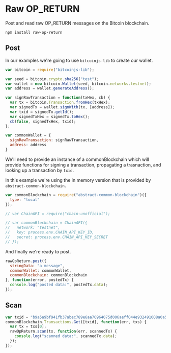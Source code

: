 Raw OP_RETURN
===

Post and read raw OP_RETURN messages on the Bitcoin blockchain.

```
npm install raw-op-return
```

Post
---

In our examples we're going to use ```bitcoinjs-lib``` to create our wallet.

```javascript
var bitcoin = require("bitcoinjs-lib");

var seed = bitcoin.crypto.sha256("test");
var wallet = new bitcoin.Wallet(seed, bitcoin.networks.testnet);
var address = wallet.generateAddress();

var signRawTransaction = function(txHex, cb) {
  var tx = bitcoin.Transaction.fromHex(txHex);
  var signedTx = wallet.signWith(tx, [address]);
  var txid = signedTx.getId();
  var signedTxHex = signedTx.toHex();
  cb(false, signedTxHex, txid);
};

var commonWallet = {
  signRawTransaction: signRawTransaction,
  address: address
}
```

We'll need to provide an instance of a commonBlockchain which will provide functions for signing a transaction, propagating a trasnaction, and looking up a transaction by ```txid```.

In this example we're using the in memory version that is provided by ```abstract-common-blockchain```.


```javascript
var commonBlockchain = require("abstract-common-blockchain")({
  type: "local"
});

// var ChainAPI = require("chain-unofficial");

// var commonBlockchain = ChainAPI({
//   network: "testnet", 
//   key: process.env.CHAIN_API_KEY_ID, 
//   secret: process.env.CHAIN_API_KEY_SECRET
// });
```

And finally we're ready to post.

```javascript
rawOpReturn.post({
  stringData: "a message",
  commonWallet: commonWallet,
  commonBlockchain: commonBlockchain
}, function(error, postedTx) {
  console.log("posted data:", postedTx.data);
});
```

Scan
---

```javascript
var txid = "b9a5a9bf941fb37abec789e6aa70964075d006aeff044e932491008a0a51577d";
commonBlockchain.Transactions.Get([txid], function(err, txs) {
  var tx = txs[0];
  rawOpReturn.scan(tx, function(err, scannedTx) {
    console.log("scanned data:", scannedTx.data);
  });
});
```